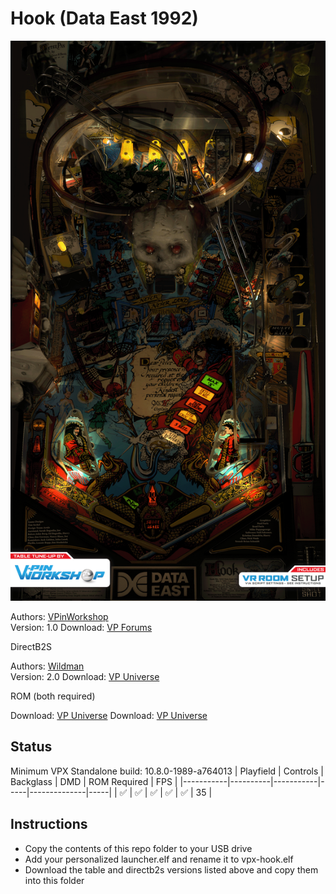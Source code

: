 # Hook (Data East 1992)

![Table Preview](../../images/vpx-hook-preview.png)

Authors: [VPinWorkshop](https://www.vpforums.org/index.php?showuser=153279)  
Version: 1.0
Download: [VP Forums](https://www.vpforums.org/index.php?app=downloads&showfile=15555)

DirectB2S

Authors: [Wildman](https://vpuniverse.com/profile/5-wildman/)  
Version: 2.0
Download: [VP Universe](https://vpuniverse.com/files/file/2388-hook-data-east-1992/)

ROM (both required)

Download: [VP Universe](https://vpuniverse.com/files/file/5095-hook-501-unofficial-mod/)
Download: [VP Universe](https://vpuniverse.com/files/file/1781-hook_408zip/)

## Status 

Minimum VPX Standalone build: 10.8.0-1989-a764013
| Playfield | Controls | Backglass | DMD | ROM Required | FPS | 
|-----------|----------|-----------|-----|--------------|-----|
| :white_check_mark: | :white_check_mark: | :white_check_mark: | :white_check_mark: | :white_check_mark: | 35 |

## Instructions

- Copy the contents of this repo folder to your USB drive
- Add your personalized launcher.elf and rename it to vpx-hook.elf
- Download the table and directb2s versions listed above and copy them into this folder
